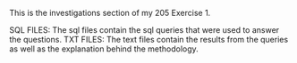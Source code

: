 This is the investigations section of my 205 Exercise 1.

SQL FILES: The sql files contain the sql queries that were used to answer the questions.
TXT FILES: The text files contain the results from the queries as well as the explanation
           behind the methodology.
